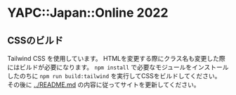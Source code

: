# YAPC::Japan::Online 2022

## CSSのビルド

Tailwind CSS を使用しています。 HTMLを変更する際にクラス名も変更した際にはビルドが必要になります。
`npm install` で必要なモジュールをインストールしたのちに `npm run build:tailwind` を実行してCSSをビルドしてください。
その後に <a href="../README.md">../README.md</a> の内容に従ってサイトを更新してください。

